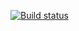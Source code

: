 
[![Build status](https://ci.appveyor.com/api/projects/status/r67nrgfgfdime3kr?svg=true)](https://ci.appveyor.com/project/Tokehos/authtest)
